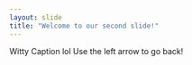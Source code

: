 ```yaml
---
layout: slide
title: "Welcome to our second slide!"
---
```

Witty Caption lol
Use the left arrow to go back!
